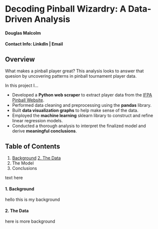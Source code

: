 # Decoding Pinball Wizardry: A Data-Driven Analysis
#### Douglas Malcolm
#### Contact Info: LinkdIn | Email

## Overview
What makes a pinball player great? 
This analysis looks to answer that quesion by uncovering patterns in pinball tournament player data.

In this project I... 
- Developed a **Python web scraper** to extract player data from the [IFPA Pinball Website](https://www.ifpapinball.com/).
- Performed data cleaning and preprocessing using the **pandas** library.
- Built **data visualization graphs** to help make sense of the data.
- Employed the **machine learning** sklearn library to construct and refine linear regression models.
- Conducted a thorough analysis to interpret the finalized model and derive **meaningful conclusions**. 

## Table of Contents
1. [Background](https://github.com/dougmalcolm/dougmalcolm.github.io/edit/main/README.md#Background)
[2. The Data](https://github.com/dougmalcolm/dougmalcolm.github.io/edit/main/README.md#The-Data)
3. The Model
4. Conclusions

text here

#### 1. Background

hello this is my background

#### 2. The Data




















here is more background

